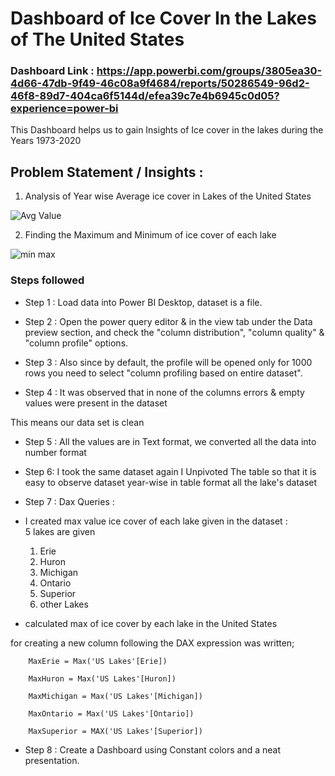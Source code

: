 
# Dashboard of Ice Cover In the Lakes of The United States

### Dashboard Link :  https://app.powerbi.com/groups/3805ea30-4d66-47db-9f49-46c08a9f4684/reports/50286549-96d2-46f8-89d7-404ca6f5144d/efea39c7e4b6945c0d05?experience=power-bi

This Dashboard helps us to gain Insights of Ice cover in the lakes 
during the Years 1973-2020 




## Problem Statement / Insights :

1. Analysis of Year wise  Average ice  cover in Lakes of the United States

![Avg Value ](https://github.com/user-attachments/assets/1adfd5c9-d179-4dfd-92df-f408dddb4cd5)


2. Finding the Maximum and Minimum of ice cover of each lake 
 
![min max](https://github.com/user-attachments/assets/22594a5e-340b-439a-9276-eff6837985c7)


### Steps followed 

- Step 1 : Load data into Power BI Desktop, dataset is a   file.

- Step 2 : Open the power query editor & in the view tab under the Data preview section, and check the "column distribution", "column quality" & "column profile" options.

- Step 3 : Also since by default, the profile will be opened only for 1000 rows you need to select "column profiling based on entire dataset".

- Step 4 : It was observed that in none of the columns errors & empty values were present in the dataset 

This means our data set is clean


- Step 5 : All the values are in Text format, we converted all the data   into number format 

- Step  6: I took the same dataset again I Unpivoted The table so that  it  is easy to observe dataset year-wise in table format  all the lake's dataset 

- Step 7 : 
Dax Queries  :
- I created  max  value ice cover  of each lake given in the dataset :  
  5 lakes are given 
  1. Erie
  2. Huron
  3. Michigan
  4. Ontario
  5. Superior
  6. other Lakes 

- calculated max of  ice cover by each lake in the United States
 

for creating a new column following the DAX expression was written;
       
        MaxErie = Max('US Lakes'[Erie]) 

        MaxHuron = Max('US Lakes'[Huron]) 

        MaxMichigan = Max('US Lakes'[Michigan])

        MaxOntario = Max('US Lakes'[Ontario])

        MaxSuperior = MAX('US Lakes'[Superior])

       
- Step 8  : Create a Dashboard  using Constant colors and a neat presentation.
